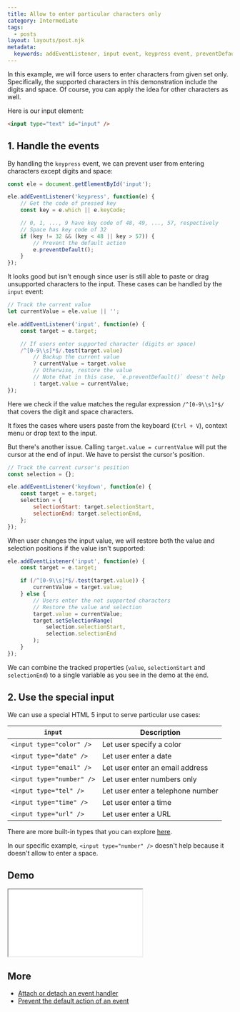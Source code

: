 ```yaml
---
title: Allow to enter particular characters only
category: Intermediate
tags:
  - posts
layout: layouts/post.njk
metadata:
  keywords: addEventListener, input event, keypress event, preventDefault, selectionEnd, selectionStart, setSelectionRange
---
```


In this example, we will force users to enter characters from given set only. Specifically, the supported characters
in this demonstration include the digits and space. Of course, you can apply the idea for other characters as well.

Here is our input element:

```html
<input type="text" id="input" />
```

## 1. Handle the events

By handling the `keypress` event, we can prevent user from entering characters except digits and space:

```js
const ele = document.getElementById('input');

ele.addEventListener('keypress', function(e) {
    // Get the code of pressed key
    const key = e.which || e.keyCode;

    // 0, 1, ..., 9 have key code of 48, 49, ..., 57, respectively
    // Space has key code of 32
    if (key != 32 && (key < 48 || key > 57)) {
        // Prevent the default action
        e.preventDefault();
    }
});
```

It looks good but isn't enough since user is still able to paste or drag unsupported characters to the input.
These cases can be handled by the `input` event:

```js
// Track the current value
let currentValue = ele.value || '';

ele.addEventListener('input', function(e) {
    const target = e.target;

    // If users enter supported character (digits or space)
    /^[0-9\\s]*$/.test(target.value)
        // Backup the current value
        ? currentValue = target.value
        // Otherwise, restore the value
        // Note that in this case, `e.preventDefault()` doesn't help
        : target.value = currentValue;
});
```

Here we check if the value matches the regular expression `/^[0-9\\s]*$/` that covers the digit and space characters.

It fixes the cases where users paste from the keyboard (`Ctrl + V`), context menu or drop text to the input.

But there's another issue. Calling `target.value = currentValue` will put the cursor at the end of input.
We have to persist the cursor's position.

```js
// Track the current cursor's position
const selection = {};

ele.addEventListener('keydown', function(e) {
    const target = e.target;
    selection = {
        selectionStart: target.selectionStart,
        selectionEnd: target.selectionEnd,
    };
});
```

When user changes the input value, we will restore both the value and selection positions if the value isn't supported:

```js
ele.addEventListener('input', function(e) {
    const target = e.target;

    if (/^[0-9\\s]*$/.test(target.value)) {
        currentValue = target.value;
    } else {
        // Users enter the not supported characters
        // Restore the value and selection
        target.value = currentValue;
        target.setSelectionRange(
            selection.selectionStart,
            selection.selectionEnd
        );
    }
});
```

We can combine the tracked properties (`value`, `selectionStart` and `selectionEnd`) to a single variable as you
see in the demo at the end.

## 2. Use the special input

We can use a special HTML 5 input to serve particular use cases:

| `input`                       | Description                       |
|-------------------------------|-----------------------------------|
| `<input type="color" />`      | Let user specify a color          |
| `<input type="date" />`       | Let user enter a date             |
| `<input type="email" />`      | Let user enter an email address   |
| `<input type="number" />`     | Let user enter numbers only       |
| `<input type="tel" />`        | Let user enter a telephone number |
| `<input type="time" />`       | Let user enter a time             |
| `<input type="url" />`        | Let user enter a URL              |

There are more built-in types that you can explore [here](https://developer.mozilla.org/en-US/docs/Web/HTML/Element/input#%3Cinput%3E_types).

In our specific example, `<input type="number" />` doesn't help because it doesn't allow to enter a space.

## Demo

<iframe src='/demo/allow-to-enter-particular-characters-only/index.html'></iframe>

## More

* [Attach or detach an event handler](/attach-or-detach-an-event-handler)
* [Prevent the default action of an event](/prevent-the-default-action-of-an-event)